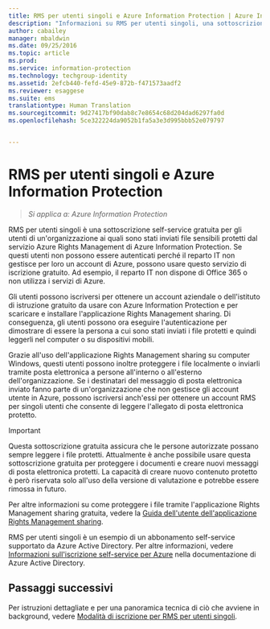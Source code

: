 ```yaml
---
title: RMS per utenti singoli e Azure Information Protection | Azure Information Protection
description: "Informazioni su RMS per utenti singoli, una sottoscrizione self-service gratuita per gli utenti di un'organizzazione ai quali sono stati inviati file sensibili protetti dal servizio Azure Rights Management, ma che non possono essere autenticati perché il reparto IT non gestisce per loro un account di Azure."
author: cabailey
manager: mbaldwin
ms.date: 09/25/2016
ms.topic: article
ms.prod: 
ms.service: information-protection
ms.technology: techgroup-identity
ms.assetid: 2efcb440-fefd-45e9-872b-f471573aadf2
ms.reviewer: esaggese
ms.suite: ems
translationtype: Human Translation
ms.sourcegitcommit: 9d27417bf90dab8c7e8654c68d204dad6297fa0d
ms.openlocfilehash: 5ce322224da9052b1fa5a3e3d995bbb52e079797


---
```


# RMS per utenti singoli e Azure Information Protection

>*Si applica a: Azure Information Protection*

RMS per utenti singoli è una sottoscrizione self-service gratuita per gli utenti di un'organizzazione ai quali sono stati inviati file sensibili protetti dal servizio Azure Rights Management di Azure Information Protection. Se questi utenti non possono essere autenticati perché il reparto IT non gestisce per loro un account di Azure, possono usare questo servizio di iscrizione gratuito. Ad esempio, il reparto IT non dispone di Office 365 o non utilizza i servizi di Azure.

Gli utenti possono iscriversi per ottenere un account aziendale o dell'istituto di istruzione gratuito da usare con Azure Information Protection e per scaricare e installare l'applicazione Rights Management sharing. Di conseguenza, gli utenti possono ora eseguire l'autenticazione per dimostrare di essere la persona a cui sono stati inviati i file protetti e quindi leggerli nel computer o su dispositivi mobili.

Grazie all'uso dell'applicazione Rights Management sharing su computer Windows, questi utenti possono inoltre proteggere i file localmente o inviarli tramite posta elettronica a persone all'interno o all'esterno dell'organizzazione. Se i destinatari del messaggio di posta elettronica inviato fanno parte di un'organizzazione che non gestisce gli account utente in Azure, possono iscriversi anch'essi per ottenere un account RMS per singoli utenti che consente di leggere l'allegato di posta elettronica protetto.

> [!IMPORTANT]
> Questa sottoscrizione gratuita assicura che le persone autorizzate possano sempre leggere i file protetti. Attualmente è anche possibile usare questa sottoscrizione gratuita per proteggere i documenti e creare nuovi messaggi di posta elettronica protetti. La capacità di creare nuovo contenuto protetto è però riservata solo all'uso della versione di valutazione e potrebbe essere rimossa in futuro. 

Per altre informazioni su come proteggere i file tramite l'applicazione Rights Management sharing gratuita, vedere la [Guida dell'utente dell'applicazione Rights Management sharing](../rms-client/sharing-app-user-guide.md).

RMS per utenti singoli è un esempio di un abbonamento self-service supportato da Azure Active Directory. Per altre informazioni, vedere [Informazioni sull'iscrizione self-service per Azure](/active-directory/active-directory-self-service-signup) nella documentazione di Azure Active Directory. 

## Passaggi successivi
Per istruzioni dettagliate e per una panoramica tecnica di ciò che avviene in background, vedere [Modalità di iscrizione per RMS per utenti singoli](rms-for-individuals-user-sign-up.md). 




<!--HONumber=Sep16_HO4-->


